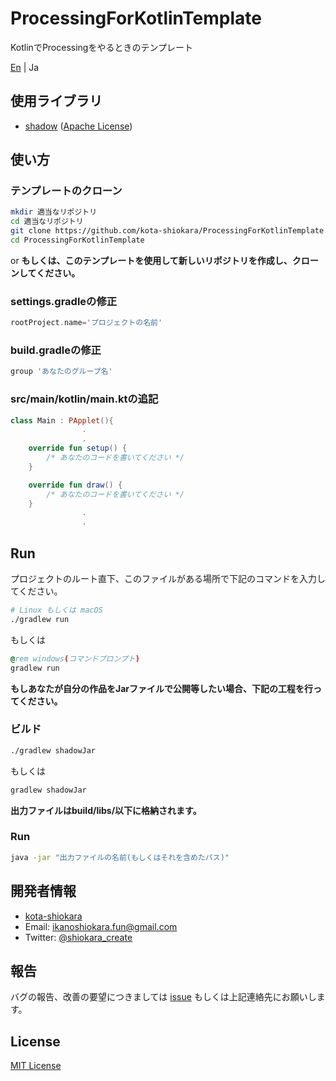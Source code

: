 # ProcessingForKotlinTemplate
KotlinでProcessingをやるときのテンプレート  

[En](./README.md) | Ja  

## 使用ライブラリ
- [shadow](https://github.com/johnrengelman/shadow) ([Apache License](http://www.apache.org/licenses/LICENSE-2.0))

## 使い方
### テンプレートのクローン
```bash
mkdir 適当なリポジトリ
cd 適当なリポジトリ
git clone https://github.com/kota-shiokara/ProcessingForKotlinTemplate.git
cd ProcessingForKotlinTemplate
```
or
**もしくは、このテンプレートを使用して新しいリポジトリを作成し、クローンしてください。**

### settings.gradleの修正
```settings.gradle
rootProject.name='プロジェクトの名前'
```

### build.gradleの修正
```build.gradle
group 'あなたのグループ名'
```

### src/main/kotlin/main.ktの追記
```kt
class Main : PApplet(){
                .
                .
    override fun setup() {
        /* あなたのコードを書いてください */
    }

    override fun draw() {
        /* あなたのコードを書いてください */
    }
                .
                .
```

## Run
プロジェクトのルート直下、このファイルがある場所で下記のコマンドを入力してください。
```bash
# Linux もしくは macOS
./gradlew run
```
もしくは
```cmd
@rem windows(コマンドプロンプト)
gradlew run
```

**もしあなたが自分の作品をJarファイルで公開等したい場合、下記の工程を行ってください。**

### ビルド
```bash
./gradlew shadowJar
```
もしくは
```cmd
gradlew shadowJar
```
**出力ファイルはbuild/libs/以下に格納されます。**

### Run
```bash
java -jar "出力ファイルの名前(もしくはそれを含めたパス)"
```

## 開発者情報
- [kota-shiokara](https://github.com/kota-shiokara)
- Email: ikanoshiokara.fun@gmail.com
- Twitter: [@shiokara_create](https://twitter.com/shiokara_create)

## 報告
バグの報告、改善の要望につきましては [issue](https://github.com/kota-shiokara/ProcessingForKotlinTemplate/issues) もしくは上記連絡先にお願いします。  

## License
[MIT License](https://choosealicense.com/licenses/mit/)
